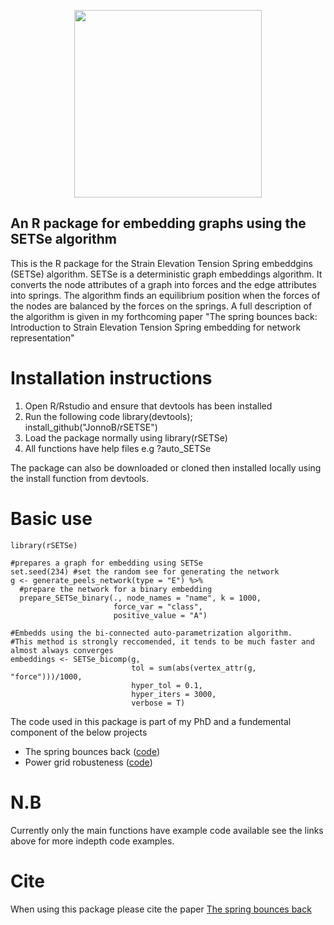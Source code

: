 <p align="center">
<img src="https://github.com/JonnoB/rSETSe/blob/master/SETSe_logo.png" width="300", >
</p>

## An R package for embedding graphs using the SETSe algorithm

This is the R package for the Strain Elevation Tension Spring embeddgins (SETSe) algorithm. SETSe is a deterministic graph embeddings algorithm. It converts the node attributes of a graph into forces and the edge attributes into springs. The algorithm finds an equilibrium position when the forces of the nodes are balanced by the forces on the springs. A full description of the algorithm is given in my forthcoming paper "The spring bounces back: Introduction to Strain Elevation Tension Spring embedding for network representation"

# Installation instructions

 1. Open R/Rstudio and ensure that devtools has been installed
 1. Run the following code library(devtools); install_github("JonnoB/rSETSE")
 1. Load the package normally using library(rSETSe)
 1. All functions have help files e.g ?auto_SETSe

The package can also be downloaded or cloned then installed locally using the install function from devtools.

# Basic use

```
library(rSETSe)

#prepares a graph for embedding using SETSe
set.seed(234) #set the random see for generating the network
g <- generate_peels_network(type = "E") %>%
  #prepare the network for a binary embedding
  prepare_SETSe_binary(., node_names = "name", k = 1000, 
                       force_var = "class", 
                       positive_value = "A") 
                       
#Embedds using the bi-connected auto-parametrization algorithm.
#This method is strongly reccomended, it tends to be much faster and almost always converges
embeddings <- SETSe_bicomp(g,
                           tol = sum(abs(vertex_attr(g, "force")))/1000,
                           hyper_tol = 0.1,
                           hyper_iters = 3000,
                           verbose = T)

```

The code used in this package is part of my PhD and a fundemental component of the below projects

* The spring bounces back ([code](https://github.com/JonnoB/SETSe_assortativity_and_clusters))
* Power grid robusteness ([code](https://github.com/JonnoB/setse_and_network_robustness/edit/master/README.md))

# N.B

Currently only the main functions have example code available see the links above for more indepth code examples.

# Cite

When using this package please cite the paper [The spring bounces back](https://export.arxiv.org/abs/2007.09437)
